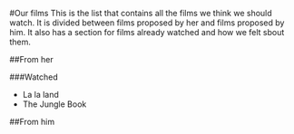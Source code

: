#Our films
This is the list that contains all the films we think we should watch.
It is divided between films proposed by her and films proposed by him. It also has a section for films already watched and how we felt sbout them.

##From her

###Watched
* La la land 
* The Jungle Book


##From him
